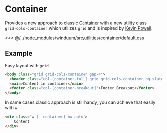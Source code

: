 # Container
Provides a new approach to classic [Container](https://tailwindcss.com/docs/container) with a new utility class<br> `grid-cols-container` which utilizes `grid` and is inspired by [Kevin Powell](https://youtu.be/c13gpBrnGEw?si=FGoMS9FnWEOYohPi).

<ViewSourceGh href="https://github.com/winduum/winduum/blob/next/src/utilities/container" />

<<< @/../node_modules/winduum/src/utilities/container/default.css

## Example
Easy layout with `grid`
```html
<body class="grid grid-cols-container gap-4">
  <header class="col-[container-full] grid grid-cols-container bg-slate-300">Header Full Width</header>
  <main>Content in container</main>
  <footer class="col-[container-breakout]">Footer Breakout</footer>
</body>
```

In same cases classic approach is still handy, you can achieve that easily with `w`
```html
<div class="w-[--container] mx-auto">
    Content
</div>
```
